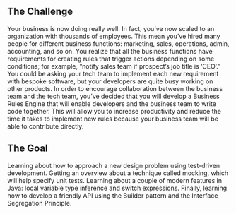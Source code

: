 ## The Challenge

Your business is now doing really well. In fact, you’ve now scaled to an organization with thousands of employees. This mean you’ve hired many people for different business functions: marketing, sales, operations, admin, accounting, and so on. You realize that all the business functions have requirements for creating rules that trigger actions depending on some conditions; for example, “notify sales team if prospect’s job title is ‘CEO’.” You could be asking your tech team to implement each new requirement with bespoke software, but your developers are quite busy working on other products. In order to encourage collaboration between the business team and the tech team, you’ve decided that you will develop a Business Rules Engine that will enable developers and the business team to write code together. This will allow you to increase productivity and reduce the time it takes to implement new rules because your business team will be able to contribute directly.

## The Goal

Learning about how to approach a new design problem using test-driven development.
Getting an overview about a technique called mocking, which will help specify unit tests.
Learning about a couple of modern features in Java: local variable type inference and switch expressions.
Finally, learning how to develop a friendly API using the Builder pattern and the Interface Segregation Principle.
